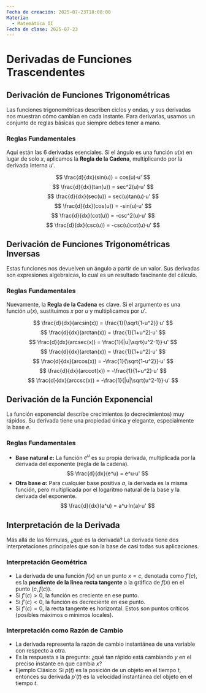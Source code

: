 ```yaml
---
Fecha de creación: 2025-07-23T18:08:00
Materia:
  - Matemática II
Fecha de clase: 2025-07-23
---
```

# Derivadas de Funciones Trascendentes

## Derivación de Funciones Trigonométricas

Las funciones trigonométricas describen ciclos y ondas, y sus derivadas nos muestran cómo cambian en cada instante. Para derivarlas, usamos un conjunto de reglas básicas que siempre debes tener a mano.

### Reglas Fundamentales

Aquí están las 6 derivadas esenciales. Si el ángulo es una función $u(x)$ en lugar de solo $x$, aplicamos la **Regla de la Cadena**, multiplicando por la derivada interna $u'$.

$$
\frac{d}{dx}(sin(u)) = cos(u)·u'
$$
$$
\frac{d}{dx}(tan(u)) = sec^2(u)·u'
$$
$$
\frac{d}{dx}(sec(u)) = sec(u)tan(u)·u'
$$
$$
\frac{d}{dx}(cos(u)) = -sin(u)·u'
$$
$$
\frac{d}{dx}(cot(u)) = -csc^2(u)·u'
$$
$$
\frac{d}{dx}(csc(u)) = -csc(u)cot(u)·u'
$$

## Derivación de Funciones Trigonométricas Inversas

Estas funciones nos devuelven un ángulo a partir de un valor. Sus derivadas son expresiones algebraicas, lo cual es un resultado fascinante del cálculo.

### Reglas Fundamentales

Nuevamente, la **Regla de la Cadena** es clave. Si el argumento es una función $u(x)$, sustituimos $x$ por $u$ y multiplicamos por $u'$.

$$
\frac{d}{dx}(arcsin(x)) = \frac{1}{\sqrt{1-u^2}}·u'
$$
$$
\frac{d}{dx}(arctan(x)) = \frac{1}{1+u^2}·u'
$$
$$
\frac{d}{dx}(arcsec(x)) = \frac{1}{|u|\sqrt{u^2-1}}·u'
$$
$$
\frac{d}{dx}(arctan(x)) = \frac{1}{1+u^2}·u'
$$
$$
\frac{d}{dx}(arcos(x)) = -\frac{1}{\sqrt{1-u^2}}·u'
$$
$$
\frac{d}{dx}(arccot(x)) = -\frac{1}{1+u^2}·u'
$$
$$
\frac{d}{dx}(arccsc(x)) = -\frac{1}{|u|\sqrt{u^2-1}}·u'
$$

## Derivación de la Función Exponencial

La función exponencial describe crecimientos (o decrecimientos) muy rápidos. Su derivada tiene una propiedad única y elegante, especialmente la base $e$.

### Reglas Fundamentales

- **Base natural $e$:** La función $e^u$ es su propia derivada, multiplicada por la derivada del exponente (regla de la cadena).
$$
\frac{d}{dx}(e^u) = e^u·u'
$$
- **Otra base $a$:** Para cualquier base positiva $a$, la derivada es la misma función, pero multiplicada por el logaritmo natural de la base y la derivada del exponente.
$$
\frac{d}{dx}(a^u) = a^u·ln(a)·u'
$$

## Interpretación de la Derivada

Más allá de las fórmulas, ¿qué es la derivada? La derivada tiene dos interpretaciones principales que son la base de casi todas sus aplicaciones.

### Interpretación Geométrica

- La derivada de una función $f(x)$ en un punto $x = c$, denotada como $f'(c)$, es la **pendiente de la línea recta tangente** a la gráfica de $f(x)$ en el punto $(c, f(c))$.
- Si $f'(c) > 0$, la función es creciente en ese punto.
- Si $f'(c) < 0$, la función es decreciente en ese punto.
- Si $f'(c) = 0$, la recta tangente es horizontal. Estos son puntos críticos (posibles máximos o mínimos locales).

### Interpretación como Razón de Cambio

- La derivada representa la razón de cambio instantánea de una variable con respecto a otra.
- Es la respuesta a la pregunta: ¿qué tan rápido está cambiando $y$ en el preciso instante en que cambia $x$?
- Ejemplo Clásico: Si $p(t)$ es la posición de un objeto en el tiempo $t$, entonces su derivada $p'(t)$ es la velocidad instantánea del objeto en el tiempo $t$.